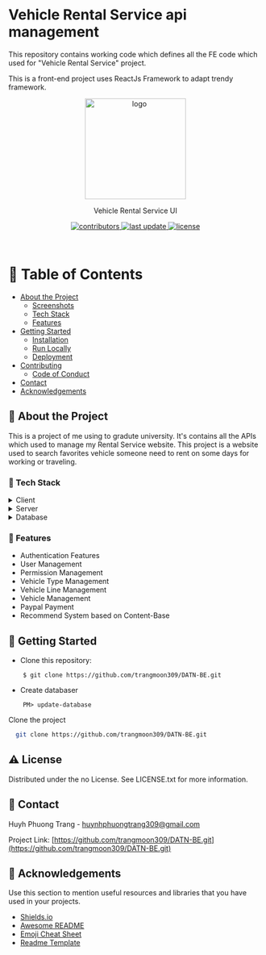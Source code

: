 # Vehicle Rental Service api management

This repository contains working code which defines all the FE code which used for "Vehicle Rental Service" project.

This is a front-end project uses ReactJs Framework to adapt trendy framework.
<div align="center">

  <img src="https://avatars.githubusercontent.com/u/49202885?v=4" alt="logo" width="200" height="auto" />  
  <p>
    Vehicle Rental Service UI
  </p>
<p>
  <a href="https://github.com/trangmoon309">
    <img src="https://img.shields.io/github/contributors/Louis3797/awesome-readme-template" alt="contributors" />
  </a>
  <a href="">
    <img src="https://img.shields.io/github/last-commit/Louis3797/awesome-readme-template" alt="last update" />
  </a>
  <a href="https://github.com/Louis3797/awesome-readme-template/blob/master/LICENSE">
    <img src="https://img.shields.io/github/license/Louis3797/awesome-readme-template.svg" alt="license" />
  </a>
</p>
</div>

<br />

<!-- Table of Contents -->
# :notebook_with_decorative_cover: Table of Contents

- [About the Project](#star2-about-the-project)
  * [Screenshots](#camera-screenshots)
  * [Tech Stack](#space_invader-tech-stack)
  * [Features](#dart-features)
- [Getting Started](#toolbox-getting-started)
  * [Installation](#gear-installation)
  * [Run Locally](#running-run-locally)
  * [Deployment](#triangular_flag_on_post-deployment)
- [Contributing](#wave-contributing)
  * [Code of Conduct](#scroll-code-of-conduct)
- [Contact](#handshake-contact)
- [Acknowledgements](#gem-acknowledgements)

  

<!-- About the Project -->
## :star2: About the Project
<p>
    This is a project of me using to gradute university. It's contains all the APIs which used to manage my Rental Service website. 
    This project is a website used to search favorites vehicle someone need to rent on some days for working or traveling.
</p>

<!-- TechStack -->
### :space_invader: Tech Stack

<details>
  <summary>Client</summary>
  <ul>
    <li><a href="https://reactjs.org/">React.js</a></li>
    <li><a href="https://redux.js.org/">Redux</a></li>
  </ul>
</details>

<details>
  <summary>Server</summary>
  <ul>
    <li><a href="https://docs.microsoft.com/en-us/dotnet/csharp/">C#</a></li>
    <li><a href="https://abp.io/">ABP Framework</a></li>
    <li><a href="https://docs.microsoft.com/en-us/ef/core/">EF Core</a></li>
    <li><a href="https://identityserver4.readthedocs.io/en/latest/">Identity Server 4</a></li>
    <li><a href="https://www.iis.net/">IIS Server</a></li>
    <li><a href="https://docs.microsoft.com/en-us/aspnet/core/tutorials/first-web-api?view=aspnetcore-6.0&tabs=visual-studio">RESTful API</a></li>    
  </ul>
</details>

<details>
<summary>Database</summary>
  <ul>
    <li><a href="https://www.postgresql.org/">PostgreSQL</a></li>
  </ul>
</details>

<!-- Features -->
### :dart: Features

- Authentication Features
- User Management
- Permission Management
- Vehicle Type Management
- Vehicle Line Management
- Vehicle Management
- Paypal Payment
- Recommend System based on Content-Base

<!-- Getting Started -->
## 	:toolbox: Getting Started
* Clone this repository:
```
    $ git clone https://github.com/trangmoon309/DATN-BE.git
```
* Create databaser
```
    PM> update-database
```

Clone the project

```bash
  git clone https://github.com/trangmoon309/DATN-BE.git
```

<!-- License -->
## :warning: License

Distributed under the no License. See LICENSE.txt for more information.


<!-- Contact -->
## :handshake: Contact

Huyh Phuong Trang - huynhphuongtrang309@gmail.com

Project Link: [https://github.com/trangmoon309/DATN-BE.git](https://github.com/trangmoon309/DATN-BE.git)


<!-- Acknowledgments -->
## :gem: Acknowledgements

Use this section to mention useful resources and libraries that you have used in your projects.

 - [Shields.io](https://shields.io/)
 - [Awesome README](https://github.com/matiassingers/awesome-readme)
 - [Emoji Cheat Sheet](https://github.com/ikatyang/emoji-cheat-sheet/blob/master/README.md#travel--places)
 - [Readme Template](https://github.com/othneildrew/Best-README-Template)
